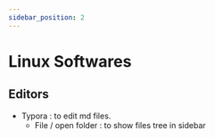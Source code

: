 ```yaml
---
sidebar_position: 2
---
```


# Linux Softwares


## Editors
- Typora : to edit md files. 
  - File / open folder : to show files tree in sidebar


